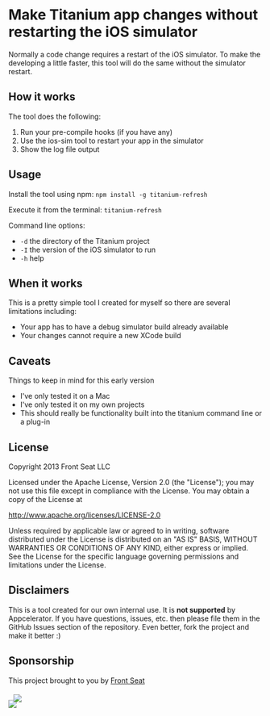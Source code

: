 # Make Titanium app changes without restarting the iOS simulator

Normally a code change requires a restart of the iOS simulator.
To make the developing a little faster, this tool will do the same without the simulator restart.

## How it works
The tool does the following:

1. Run your pre-compile hooks (if you have any)
2. Use the ios-sim tool to restart your app in the simulator
3. Show the log file output

## Usage
Install the tool using npm: `npm install -g titanium-refresh`

Execute it from the terminal: `titanium-refresh`

Command line options:
* `-d` the directory of the Titanium project
* `-I` the version of the iOS simulator to run
* `-h` help

## When it works
This is a pretty simple tool I created for myself so there are several limitations including:
* Your app has to have a debug simulator build already available
* Your changes cannot require a new XCode build

## Caveats
Things to keep in mind for this early version
* I've only tested it on a Mac
* I've only tested it on my own projects
* This should really be functionality built into the titanium command line or a plug-in

## License
Copyright 2013 Front Seat LLC

Licensed under the Apache License, Version 2.0 (the "License");
you may not use this file except in compliance with the License.
You may obtain a copy of the License at

http://www.apache.org/licenses/LICENSE-2.0

Unless required by applicable law or agreed to in writing, software
distributed under the License is distributed on an "AS IS" BASIS,
WITHOUT WARRANTIES OR CONDITIONS OF ANY KIND, either express or implied.
See the License for the specific language governing permissions and
limitations under the License.

## Disclaimers
This is a tool created for our own internal use. It is **not supported** by Appcelerator. If you have questions, issues, etc. then please file them in the GitHub Issues section of the repository. Even better, fork the project and make it better :)

## Sponsorship
This project brought to you by [Front Seat](http://frontseat.org)
<div style='position:relative;top:5px;left:10px'>
<img src="http://frontseat.org/images/front-seat-logo.gif">
</div>
<div>
<img src="http://frontseat.org/images/front-seat-banner.gif">
</div>

